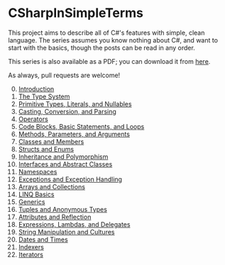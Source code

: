 # CSharpInSimpleTerms
This project aims to describe all of C#'s features with simple, clean language. The series assumes you know nothing about C#, and want to start with the basics, though the posts can be read in any order. 

This series is also available as a PDF; you can download it from [here](https://exceptionnotfound.net/static/CSharpInSimpleTermsFree.pdf).

As always, pull requests are welcome!

0. [Introduction](https://exceptionnotfound.net/introducing-csharp-in-simple-terms/)
1. [The Type System](https://exceptionnotfound.net/csharp-in-simple-terms-1-the-type-system/)
2. [Primitive Types, Literals, and Nullables](https://exceptionnotfound.net/csharp-in-simple-terms-2-primitive-types-literals-and-nullables/)
3. [Casting, Conversion, and Parsing](https://exceptionnotfound.net/csharp-in-simple-terms-3-casting-conversion-parsing-is-as-and-typeof/)
4. [Operators](https://exceptionnotfound.net/csharp-in-simple-terms-4-operators/)
5. [Code Blocks, Basic Statements, and Loops](https://exceptionnotfound.net/csharp-in-simple-terms-5-basic-statements-and-loops/)
6. [Methods, Parameters, and Arguments](https://exceptionnotfound.net/csharp-in-simple-terms-6-methods-parameters-and-arguments/)
7. [Classes and Members](https://exceptionnotfound.net/csharp-in-simple-terms-7-class-basics-properties-methods-access/)
8. [Structs and Enums](https://exceptionnotfound.net/csharp-in-simple-terms-8-structs-and-enums/)
9. [Inheritance and Polymorphism](https://exceptionnotfound.net/csharp-in-simple-terms-9-inheritance-and-polymorphism/)
10. [Interfaces and Abstract Classes](https://exceptionnotfound.net/csharp-in-simple-terms-10-interfaces-and-abstract-classes/)
11. [Namespaces](https://exceptionnotfound.net/csharp-in-simple-terms-11-namespaces/)
12. [Exceptions and Exception Handling](https://exceptionnotfound.net/csharp-in-simple-terms-12-exceptions-and-exception-handling/)
13. [Arrays and Collections](https://exceptionnotfound.net/csharp-in-simple-terms-13-arrays-and-collections/)
14. [LINQ Basics](https://exceptionnotfound.net/csharp-in-simple-terms-14-linq-basics/)
15. [Generics](https://exceptionnotfound.net/csharp-in-simple-terms-15-generics/)
16. [Tuples and Anonymous Types](https://exceptionnotfound.net/csharp-in-simple-terms-16-tuples-and-anonymous-types/)
17. [Attributes and Reflection](https://exceptionnotfound.net/csharp-in-simple-terms-17-attributes-and-reflection/)
18. [Expressions, Lambdas, and Delegates](https://exceptionnotfound.net/csharp-in-simple-terms-18-expressions-lambdas-and-delegates/)
19. [String Manipulation and Cultures](https://exceptionnotfound.net/csharp-in-simple-terms-19-string-manipulation-and-cultures/)
20. [Dates and Times](https://exceptionnotfound.net/csharp-in-simple-terms-20-dates-and-times/)
21. [Indexers](https://exceptionnotfound.net/csharp-in-simple-terms-21-indexers/)
22. [Iterators](https://exceptionnotfound.net/csharp-in-simple-terms-22-iterators/)
